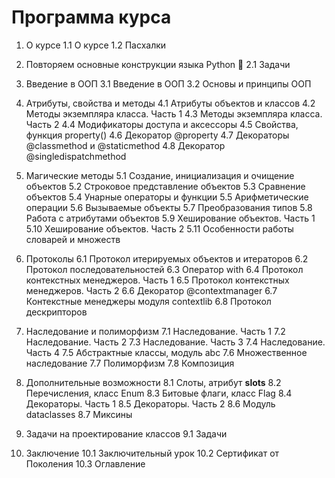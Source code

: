 # Программа курса
1. О курсе
    1.1 О курсе
    1.2 Пасхалки

2. Повторяем основные конструкции языка Python 🐍
    2.1 Задачи

3. Введение в ООП
    3.1 Введение в ООП
    3.2 Основы и принципы ООП

4. Атрибуты, свойства и методы
    4.1 Атрибуты объектов и классов
    4.2 Методы экземпляра класса. Часть 1
    4.3 Методы экземпляра класса. Часть 2
    4.4 Модификаторы доступа и аксессоры
    4.5 Свойства, функция property()
    4.6 Декоратор @property
    4.7 Декораторы @classmethod и @staticmethod
    4.8 Декоратор @singledispatchmethod

5. Магические методы
    5.1 Создание, инициализация и очищение объектов
    5.2 Строковое представление объектов
    5.3 Сравнение объектов
    5.4 Унарные операторы и функции
    5.5 Арифметические операции
    5.6 Вызываемые объекты
    5.7 Преобразования типов
    5.8 Работа с атрибутами объектов
    5.9 Хеширование объектов. Часть 1
    5.10 Хеширование объектов. Часть 2
    5.11 Особенности работы словарей и множеств

6. Протоколы
    6.1 Протокол итерируемых объектов и итераторов
    6.2 Протокол последовательностей
    6.3 Оператор with
    6.4 Протокол контекстных менеджеров. Часть 1
    6.5 Протокол контекстных менеджеров. Часть 2
    6.6 Декоратор @contextmanager
    6.7 Контекстные менеджеры модуля contextlib
    6.8 Протокол дескрипторов

7. Наследование и полиморфизм
    7.1 Наследование. Часть 1
    7.2 Наследование. Часть 2
    7.3 Наследование. Часть 3
    7.4 Наследование. Часть 4
    7.5 Абстрактные классы, модуль abc
    7.6 Множественное наследование
    7.7 Полиморфизм
    7.8 Композиция

8. Дополнительные возможности
    8.1 Слоты, атрибут __slots__
    8.2 Перечисления, класс Enum
    8.3 Битовые флаги, класс Flag
    8.4 Декораторы. Часть 1
    8.5 Декораторы. Часть 2
    8.6 Модуль dataclasses
    8.7 Миксины

9. Задачи на проектирование классов
    9.1 Задачи

10. Заключение
    10.1 Заключительный урок
    10.2 Сертификат от Поколения
    10.3 Оглавление